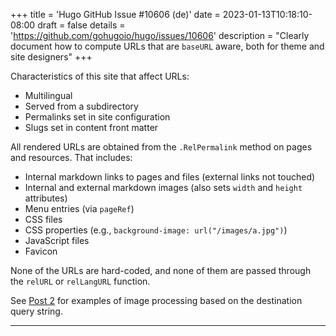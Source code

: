 +++
title = 'Hugo GitHub Issue #10606 (de)'
date = 2023-01-13T10:18:10-08:00
draft = false
details = 'https://github.com/gohugoio/hugo/issues/10606'
description = "Clearly document how to compute URLs that are `baseURL` aware, both for theme and site designers"
+++

Characteristics of this site that affect URLs:

- Multilingual
- Served from a subdirectory
- Permalinks set in site configuration
- Slugs set in content front matter

All rendered URLs are obtained from the `.RelPermalink` method on pages and resources. That includes:

- Internal markdown links to pages and files (external links not touched)
- Internal and external markdown images (also sets `width` and `height` attributes)
- Menu entries (via `pageRef`)
- CSS files
- CSS properties (e.g., `background-image: url("/images/a.jpg")`)
- JavaScript files
- Favicon


None of the URLs are hard-coded, and none of them are passed through the `relURL` or `relLangURL` function.

See [Post 2](/posts/post-2) for examples of image processing based on the destination query string.

----
